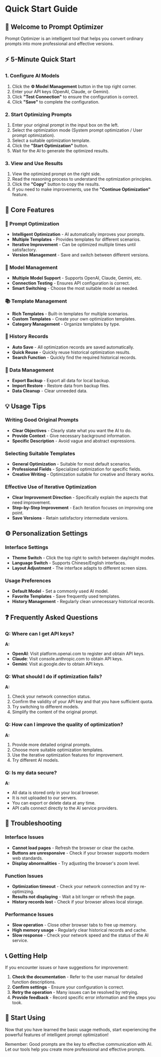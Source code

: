 # Quick Start Guide

## 🚀 Welcome to Prompt Optimizer

Prompt Optimizer is an intelligent tool that helps you convert ordinary prompts into more professional and effective versions.

## ⚡ 5-Minute Quick Start

### 1. Configure AI Models
1.  Click the **⚙️ Model Management** button in the top right corner.
2.  Enter your API keys (OpenAI, Claude, or Gemini).
3.  Click **"Test Connection"** to ensure the configuration is correct.
4.  Click **"Save"** to complete the configuration.

### 2. Start Optimizing Prompts
1.  Enter your original prompt in the input box on the left.
2.  Select the optimization mode (System prompt optimization / User prompt optimization).
3.  Select a suitable optimization template.
4.  Click the **"Start Optimization"** button.
5.  Wait for the AI to generate the optimized results.

### 3. View and Use Results
1.  View the optimized prompt on the right side.
2.  Read the reasoning process to understand the optimization principles.
3.  Click the **"Copy"** button to copy the results.
4.  If you need to make improvements, use the **"Continue Optimization"** feature.

## 🎯 Core Features

### 📝 Prompt Optimization
-   **Intelligent Optimization** - AI automatically improves your prompts.
-   **Multiple Templates** - Provides templates for different scenarios.
-   **Iterative Improvement** - Can be optimized multiple times until satisfactory.
-   **Version Management** - Save and switch between different versions.

### 🤖 Model Management
-   **Multiple Model Support** - Supports OpenAI, Claude, Gemini, etc.
-   **Connection Testing** - Ensures API configuration is correct.
-   **Smart Switching** - Choose the most suitable model as needed.

### 📚 Template Management
-   **Rich Templates** - Built-in templates for multiple scenarios.
-   **Custom Templates** - Create your own optimization templates.
-   **Category Management** - Organize templates by type.

### 📜 History Records
-   **Auto Save** - All optimization records are saved automatically.
-   **Quick Reuse** - Quickly reuse historical optimization results.
-   **Search Function** - Quickly find the required historical records.

### 💾 Data Management
-   **Export Backup** - Export all data for local backup.
-   **Import Restore** - Restore data from backup files.
-   **Data Cleanup** - Clear unneeded data.

## 💡 Usage Tips

### Writing Good Original Prompts
-   **Clear Objectives** - Clearly state what you want the AI to do.
-   **Provide Context** - Give necessary background information.
-   **Specific Description** - Avoid vague and abstract expressions.

### Selecting Suitable Templates
-   **General Optimization** - Suitable for most default scenarios.
-   **Professional Fields** - Specialized optimization for specific fields.
-   **Creative Writing** - Optimization suitable for creative and literary works.

### Effective Use of Iterative Optimization
-   **Clear Improvement Direction** - Specifically explain the aspects that need improvement.
-   **Step-by-Step Improvement** - Each iteration focuses on improving one point.
-   **Save Versions** - Retain satisfactory intermediate versions.

## ⚙️ Personalization Settings

### Interface Settings
-   **Theme Switch** - Click the top right to switch between day/night modes.
-   **Language Switch** - Supports Chinese/English interfaces.
-   **Layout Adjustment** - The interface adapts to different screen sizes.

### Usage Preferences
-   **Default Model** - Set a commonly used AI model.
-   **Favorite Templates** - Save frequently used templates.
-   **History Management** - Regularly clean unnecessary historical records.

## ❓ Frequently Asked Questions

### Q: Where can I get API keys?
**A:**
-   **OpenAI**: Visit platform.openai.com to register and obtain API keys.
-   **Claude**: Visit console.anthropic.com to obtain API keys.
-   **Gemini**: Visit ai.google.dev to obtain API keys.

### Q: What should I do if optimization fails?
**A:**
1.  Check your network connection status.
2.  Confirm the validity of your API key and that you have sufficient quota.
3.  Try switching to different models.
4.  Simplify the content of the original prompt.

### Q: How can I improve the quality of optimization?
**A:**
1.  Provide more detailed original prompts.
2.  Choose more suitable optimization templates.
3.  Use the iterative optimization features for improvement.
4.  Try different AI models.

### Q: Is my data secure?
**A:**
-   All data is stored only in your local browser.
-   It is not uploaded to our servers.
-   You can export or delete data at any time.
-   API calls connect directly to the AI service providers.

## 🔧 Troubleshooting

### Interface Issues
-   **Cannot load pages** - Refresh the browser or clear the cache.
-   **Buttons are unresponsive** - Check if your browser supports modern web standards.
-   **Display abnormalities** - Try adjusting the browser's zoom level.

### Function Issues
-   **Optimization timeout** - Check your network connection and try re-optimizing.
-   **Results not displaying** - Wait a bit longer or refresh the page.
-   **History records lost** - Check if your browser allows local storage.

### Performance Issues
-   **Slow operation** - Close other browser tabs to free up memory.
-   **High memory usage** - Regularly clear historical records and cache.
-   **Slow response** - Check your network speed and the status of the AI service.

## 📞 Getting Help

If you encounter issues or have suggestions for improvement:

1.  **Check the documentation** - Refer to the user manual for detailed function descriptions.
2.  **Confirm settings** - Ensure your configuration is correct.
3.  **Retry the operation** - Many issues can be resolved by retrying.
4.  **Provide feedback** - Record specific error information and the steps you took.

## 🎉 Start Using

Now that you have learned the basic usage methods, start experiencing the powerful features of intelligent prompt optimization!

Remember: Good prompts are the key to effective communication with AI. Let our tools help you create more professional and effective prompts.
